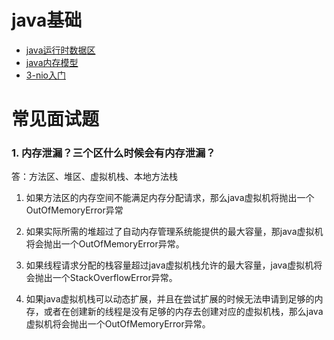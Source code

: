 # java基础


* [java运行时数据区](./1-java运行时数据区.md)
* [java内存模型](./2-java内存模型与垃圾回收机制.md)
* [3-nio入门](./3-nio入门.md)

# 常见面试题

### 1. 内存泄漏？三个区什么时候会有内存泄漏？

答：方法区、堆区、虚拟机栈、本地方法栈
  1. 如果方法区的内存空间不能满足内存分配请求，那么java虚拟机将抛出一个OutOfMemoryError异常
  2. 如果实际所需的堆超过了自动内存管理系统能提供的最大容量，那java虚拟机将会抛出一个OutOfMemoryError异常。

  3. 如果线程请求分配的栈容量超过java虚拟机栈允许的最大容量，java虚拟机将会抛出一个StackOverflowError异常。

  4. 如果java虚拟机栈可以动态扩展，并且在尝试扩展的时候无法申请到足够的内存，或者在创建新的线程是没有足够的内存去创建对应的虚拟机栈，那么java虚拟机将会抛出一个OutOfMemoryError异常。


